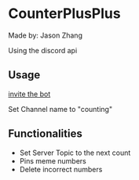 # CounterPlusPlus
Made by: Jason Zhang

Using the discord api

## Usage
[invite the bot](https://discordapp.com/oauth2/authorize?&client_id=612723457804861527&scope=bot&permissions=8)

Set Channel name to "counting"

## Functionalities
- Set Server Topic to the next count
- Pins meme numbers
- Delete incorrect numbers
